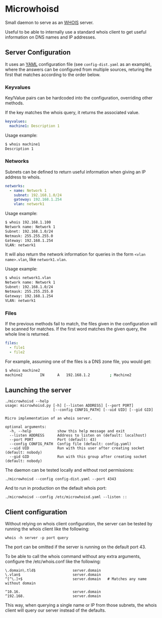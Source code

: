 # Microwhoisd

Small daemon to serve as an [WHOIS](https://en.wikipedia.org/wiki/WHOIS) server.

Useful to be able to internally use a standard whois client to get useful information on DNS names and IP addresses.

## Server Configuration

It uses an [YAML](https://en.wikipedia.org/wiki/YAML) configuration file
(see ``config-dist.yaml`` as an example),
where the answers can be configured from
multiple sources, returing the first that matches according to the order below.

### Keyvalues


Key/Value pairs can be hardcoded into the configuration, overriding other methods.


If the key matches the whois query, it returns the associated value.


```yaml
keyvalues:
  machine1: Description 1
```

Usage example:
```sh
$ whois machine1
Description 1
```

### Networks

Subnets can be defined to return useful information when giving an IP address to whois.

```yaml
networks:
  - name: Network 1
    subnet: 192.168.1.0/24
    gateway: 192.168.1.254
    vlan: network1
```

Usage example:
```sh
$ whois 192.168.1.100
Network name: Network 1
Subnet: 192.168.1.0/24
Netmask: 255.255.255.0
Gateway: 192.168.1.254
VLAN: network1
```

It will also return the network information for queries in the form ``<vlan name>.vlan``, like ``network1.vlan``.

Usage example:
```sh
$ whois network1.vlan
Network name: Network 1
Subnet: 192.168.1.0/24
Netmask: 255.255.255.0
Gateway: 192.168.1.254
VLAN: network1
```

### Files

If the previous methods fail to match,
the files given in the configuration will be scanned for matches.
If the first word matches the given query, the whole line is returned.

```yaml
files:                                                                                                                         
  - file1
  - file2
```

For example, assuming one of the files is a DNS zone file, you would get:

```sh
$ whois machine2
machine2		IN		A	192.168.1.2			; Machine2
```

## Launching the server

```
./microwhoisd --help
usage: microwhoisd.py [-h] [--listen ADDRESS] [--port PORT]
                      [--config CONFIG_PATH] [--uid UID] [--gid GID]

Micro implementation of an whois server.

optional arguments:
  -h, --help            show this help message and exit
  --listen ADDRESS      Address to listen on (default: localhost)
  --port PORT           Port (default: 43)
  --config CONFIG_PATH  Config file (default: config.yaml)
  --uid UID             Run with this user after creating socket (default: nobody)
  --gid GID             Run with this group after creating socket (default: nobody)
```

The daemon can be tested locally and without root permissions:


```
./microwhoisd --config config-dist.yaml --port 4343
```

And to run in production on the default whois port:

```
./microwhoisd --config /etc/microwhoisd.yaml --listen ::
```

## Client configuration

Without relying on whois client configuration,
the server can be tested by running the whois client like the following:

```
whois -h server -p port query
```

The port can be omitted if the server is running on the default port 43.


To be able to call the whois command without any extra arguments, configure the /etc/whois.conf like the following:

```
\.domain\.tld$                 server.domain
\.vlan$                        server.domain
^[^\.]+$                       server.domain   # Matches any name without domain

^10.16.                        server.domain
^192.168.                      server.domain
```

This way, when querying a single name or IP from those subnets, the whois client will query our server instead of the defaults.

